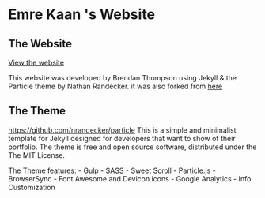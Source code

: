# Emre Kaan 's Website

## The Website

[View the website](http://www.emrekaanozkan.com)

This website was developed by Brendan Thompson using Jekyll & the Particle theme by Nathan Randecker. 
it was also forked from [here](http://www.brendev.co/) 

## The Theme
https://github.com/nrandecker/particle
This is a simple and minimalist template for Jekyll designed for developers that want to show of their portfolio. The theme is free and open source software, distributed under the The MIT License.

The Theme features:
	- Gulp
	- SASS
	- Sweet Scroll
	- Particle.js
	- BrowserSync
	- Font Awesome and Devicon icons
	- Google Analytics
	- Info Customization
